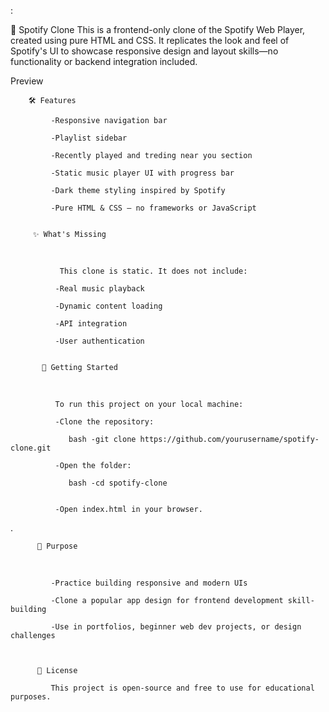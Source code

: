 :

🎵 Spotify Clone 
This is a frontend-only clone of the Spotify Web Player, created using pure HTML and CSS. It replicates the look and feel of Spotify's UI to showcase responsive design and layout skills—no functionality or backend integration included.


Preview

        🛠️ Features

             -Responsive navigation bar

             -Playlist sidebar

             -Recently played and treding near you section 

             -Static music player UI with progress bar

             -Dark theme styling inspired by Spotify

             -Pure HTML & CSS — no frameworks or JavaScript
 

         ✨ What's Missing
<br>

               This clone is static. It does not include:

              -Real music playback

              -Dynamic content loading

              -API integration

              -User authentication


           🚀 Getting Started
<br>

              To run this project on your local machine:

              -Clone the repository:

                 bash -git clone https://github.com/yourusername/spotify-clone.git

              -Open the folder:

                 bash -cd spotify-clone


              -Open index.html in your browser.



.

          🎯 Purpose
<br>

             -Practice building responsive and modern UIs

             -Clone a popular app design for frontend development skill-building

             -Use in portfolios, beginner web dev projects, or design challenges



          📄 License

             This project is open-source and free to use for educational purposes.









